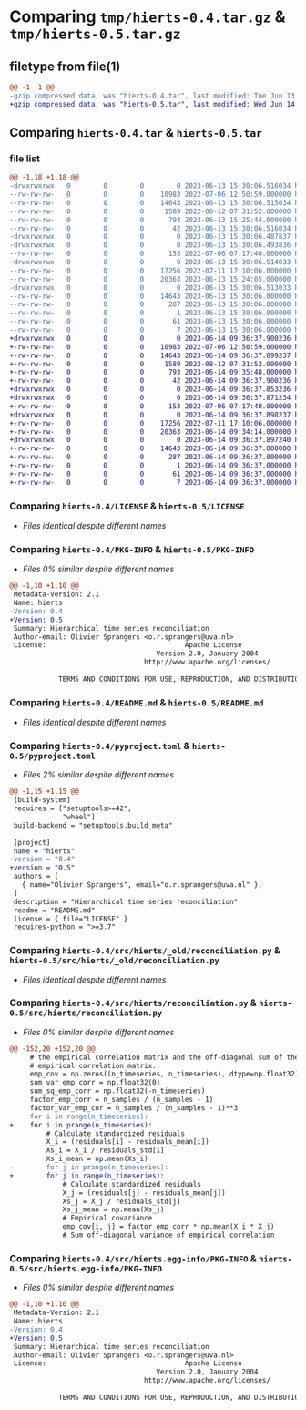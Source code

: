 # Comparing `tmp/hierts-0.4.tar.gz` & `tmp/hierts-0.5.tar.gz`

## filetype from file(1)

```diff
@@ -1 +1 @@
-gzip compressed data, was "hierts-0.4.tar", last modified: Tue Jun 13 15:30:06 2023, max compression
+gzip compressed data, was "hierts-0.5.tar", last modified: Wed Jun 14 09:36:37 2023, max compression
```

## Comparing `hierts-0.4.tar` & `hierts-0.5.tar`

### file list

```diff
@@ -1,18 +1,18 @@
-drwxrwxrwx   0        0        0        0 2023-06-13 15:30:06.516034 hierts-0.4/
--rw-rw-rw-   0        0        0    10983 2022-07-06 12:50:59.000000 hierts-0.4/LICENSE
--rw-rw-rw-   0        0        0    14643 2023-06-13 15:30:06.515034 hierts-0.4/PKG-INFO
--rw-rw-rw-   0        0        0     1589 2022-08-12 07:31:52.000000 hierts-0.4/README.md
--rw-rw-rw-   0        0        0      793 2023-06-13 15:25:44.000000 hierts-0.4/pyproject.toml
--rw-rw-rw-   0        0        0       42 2023-06-13 15:30:06.516034 hierts-0.4/setup.cfg
-drwxrwxrwx   0        0        0        0 2023-06-13 15:30:06.487837 hierts-0.4/src/
-drwxrwxrwx   0        0        0        0 2023-06-13 15:30:06.493836 hierts-0.4/src/hierts/
--rw-rw-rw-   0        0        0      153 2022-07-06 07:17:40.000000 hierts-0.4/src/hierts/__init__.py
-drwxrwxrwx   0        0        0        0 2023-06-13 15:30:06.514033 hierts-0.4/src/hierts/_old/
--rw-rw-rw-   0        0        0    17256 2022-07-11 17:10:06.000000 hierts-0.4/src/hierts/_old/reconciliation.py
--rw-rw-rw-   0        0        0    20363 2023-06-13 15:24:05.000000 hierts-0.4/src/hierts/reconciliation.py
-drwxrwxrwx   0        0        0        0 2023-06-13 15:30:06.513033 hierts-0.4/src/hierts.egg-info/
--rw-rw-rw-   0        0        0    14643 2023-06-13 15:30:06.000000 hierts-0.4/src/hierts.egg-info/PKG-INFO
--rw-rw-rw-   0        0        0      287 2023-06-13 15:30:06.000000 hierts-0.4/src/hierts.egg-info/SOURCES.txt
--rw-rw-rw-   0        0        0        1 2023-06-13 15:30:06.000000 hierts-0.4/src/hierts.egg-info/dependency_links.txt
--rw-rw-rw-   0        0        0       61 2023-06-13 15:30:06.000000 hierts-0.4/src/hierts.egg-info/requires.txt
--rw-rw-rw-   0        0        0        7 2023-06-13 15:30:06.000000 hierts-0.4/src/hierts.egg-info/top_level.txt
+drwxrwxrwx   0        0        0        0 2023-06-14 09:36:37.900236 hierts-0.5/
+-rw-rw-rw-   0        0        0    10983 2022-07-06 12:50:59.000000 hierts-0.5/LICENSE
+-rw-rw-rw-   0        0        0    14643 2023-06-14 09:36:37.899237 hierts-0.5/PKG-INFO
+-rw-rw-rw-   0        0        0     1589 2022-08-12 07:31:52.000000 hierts-0.5/README.md
+-rw-rw-rw-   0        0        0      793 2023-06-14 09:35:48.000000 hierts-0.5/pyproject.toml
+-rw-rw-rw-   0        0        0       42 2023-06-14 09:36:37.900236 hierts-0.5/setup.cfg
+drwxrwxrwx   0        0        0        0 2023-06-14 09:36:37.853236 hierts-0.5/src/
+drwxrwxrwx   0        0        0        0 2023-06-14 09:36:37.871234 hierts-0.5/src/hierts/
+-rw-rw-rw-   0        0        0      153 2022-07-06 07:17:40.000000 hierts-0.5/src/hierts/__init__.py
+drwxrwxrwx   0        0        0        0 2023-06-14 09:36:37.898237 hierts-0.5/src/hierts/_old/
+-rw-rw-rw-   0        0        0    17256 2022-07-11 17:10:06.000000 hierts-0.5/src/hierts/_old/reconciliation.py
+-rw-rw-rw-   0        0        0    20363 2023-06-14 09:34:14.000000 hierts-0.5/src/hierts/reconciliation.py
+drwxrwxrwx   0        0        0        0 2023-06-14 09:36:37.897240 hierts-0.5/src/hierts.egg-info/
+-rw-rw-rw-   0        0        0    14643 2023-06-14 09:36:37.000000 hierts-0.5/src/hierts.egg-info/PKG-INFO
+-rw-rw-rw-   0        0        0      287 2023-06-14 09:36:37.000000 hierts-0.5/src/hierts.egg-info/SOURCES.txt
+-rw-rw-rw-   0        0        0        1 2023-06-14 09:36:37.000000 hierts-0.5/src/hierts.egg-info/dependency_links.txt
+-rw-rw-rw-   0        0        0       61 2023-06-14 09:36:37.000000 hierts-0.5/src/hierts.egg-info/requires.txt
+-rw-rw-rw-   0        0        0        7 2023-06-14 09:36:37.000000 hierts-0.5/src/hierts.egg-info/top_level.txt
```

### Comparing `hierts-0.4/LICENSE` & `hierts-0.5/LICENSE`

 * *Files identical despite different names*

### Comparing `hierts-0.4/PKG-INFO` & `hierts-0.5/PKG-INFO`

 * *Files 0% similar despite different names*

```diff
@@ -1,10 +1,10 @@
 Metadata-Version: 2.1
 Name: hierts
-Version: 0.4
+Version: 0.5
 Summary: Hierarchical time series reconciliation
 Author-email: Olivier Sprangers <o.r.sprangers@uva.nl>
 License:                                  Apache License
                                    Version 2.0, January 2004
                                 http://www.apache.org/licenses/
         
            TERMS AND CONDITIONS FOR USE, REPRODUCTION, AND DISTRIBUTION
```

### Comparing `hierts-0.4/README.md` & `hierts-0.5/README.md`

 * *Files identical despite different names*

### Comparing `hierts-0.4/pyproject.toml` & `hierts-0.5/pyproject.toml`

 * *Files 2% similar despite different names*

```diff
@@ -1,15 +1,15 @@
 [build-system]
 requires = ["setuptools>=42",
             "wheel"]
 build-backend = "setuptools.build_meta"
 
 [project]
 name = "hierts"
-version = "0.4"
+version = "0.5"
 authors = [
   { name="Olivier Sprangers", email="o.r.sprangers@uva.nl" },
 ]
 description = "Hierarchical time series reconciliation"
 readme = "README.md"
 license = { file="LICENSE" }
 requires-python = ">=3.7"
```

### Comparing `hierts-0.4/src/hierts/_old/reconciliation.py` & `hierts-0.5/src/hierts/_old/reconciliation.py`

 * *Files identical despite different names*

### Comparing `hierts-0.4/src/hierts/reconciliation.py` & `hierts-0.5/src/hierts/reconciliation.py`

 * *Files 0% similar despite different names*

```diff
@@ -152,20 +152,20 @@
     # the empirical correlation matrix and the off-diagonal sum of the squared 
     # empirical correlation matrix.
     emp_cov = np.zeros((n_timeseries, n_timeseries), dtype=np.float32)
     sum_var_emp_corr = np.float32(0)
     sum_sq_emp_corr = np.float32(-n_timeseries)
     factor_emp_corr = n_samples / (n_samples - 1)
     factor_var_emp_cor = n_samples / (n_samples - 1)**3
-    for i in range(n_timeseries):
+    for i in prange(n_timeseries):
         # Calculate standardized residuals
         X_i = (residuals[i] - residuals_mean[i]) 
         Xs_i = X_i / residuals_std[i]
         Xs_i_mean = np.mean(Xs_i)
-        for j in prange(n_timeseries):
+        for j in range(n_timeseries):
             # Calculate standardized residuals
             X_j = (residuals[j] - residuals_mean[j]) 
             Xs_j = X_j / residuals_std[j]
             Xs_j_mean = np.mean(Xs_j)
             # Empirical covariance
             emp_cov[i, j] = factor_emp_corr * np.mean(X_i * X_j)
             # Sum off-diagonal variance of empirical correlation
```

### Comparing `hierts-0.4/src/hierts.egg-info/PKG-INFO` & `hierts-0.5/src/hierts.egg-info/PKG-INFO`

 * *Files 0% similar despite different names*

```diff
@@ -1,10 +1,10 @@
 Metadata-Version: 2.1
 Name: hierts
-Version: 0.4
+Version: 0.5
 Summary: Hierarchical time series reconciliation
 Author-email: Olivier Sprangers <o.r.sprangers@uva.nl>
 License:                                  Apache License
                                    Version 2.0, January 2004
                                 http://www.apache.org/licenses/
         
            TERMS AND CONDITIONS FOR USE, REPRODUCTION, AND DISTRIBUTION
```

